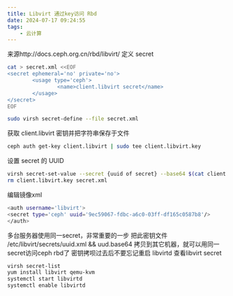 ```yaml
---
title: Libvirt 通过key访问 Rbd
date: 2024-07-17 09:24:55
tags:
    - 云计算
---
```


来源http://docs.ceph.org.cn/rbd/libvirt/ 定义 secret
``` bash
cat > secret.xml <<EOF
<secret ephemeral='no' private='no'>
        <usage type='ceph'>
                <name>client.libvirt secret</name>
        </usage>
</secret>
EOF
```

```bash
sudo virsh secret-define --file secret.xml
```

获取 client.libvirt 密钥并把字符串保存于文件
```bash
ceph auth get-key client.libvirt | sudo tee client.libvirt.key
```

设置 secret 的 UUID
```bash
virsh secret-set-value --secret {uuid of secret} --base64 $(cat client.libvirt.key)  
rm client.libvirt.key secret.xml
```

编辑镜像xml
```bash
<auth username='libvirt'>  
<secret type='ceph' uuid='9ec59067-fdbc-a6c0-03ff-df165c0587b8'/>
</auth>
```
多台服务器使用同一secret，非常重要的一步 把此密钥文件 /etc/libvirt/secrets/uuid.xml && uud.base64 拷贝到其它机器，就可以用同一secret访问ceph rbd了 密钥拷呗过去后不要忘记重启 libvirtd
查看libvirt secret
```bash
virsh secret-list
yum install libvirt qemu-kvm
systemctl start libvirtd
systemctl enable libvirtd
```
